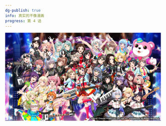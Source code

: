```yaml
---
dg-publish: true
info: 真实的不像漫画
progress: 第 4 话
---
```


![Bangdreamgdp4th.jpg](../Bangdreamgdp4th.jpg)

